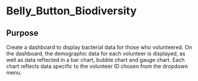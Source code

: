 # Belly_Button_Biodiversity

## Purpose

Create a dashboard to display bacterial data for those who volunteered. On the dashboard, the demographic data for each volunteer is displayed, as well as data reflected in a bar chart, bubble chart and gauge chart. Each chart reflects data specific to the volunteer ID chosen from the dropdown menu.
